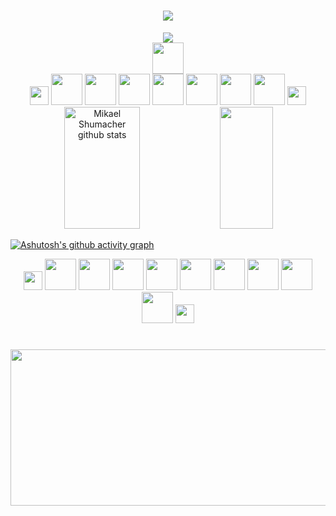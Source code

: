
<h1 align="center">
<img src="https://readme-typing-svg.herokuapp.com/?font=Righteous&size=30&center=true&vCenter=true&color=e01b24&width=700&height=30&duration=2000&lines=+ᗰIKᗩᕮᒪ+Sᕼᑌᗰᗩᑕᕼᕮᖇ;+C+;+Python;+Javascript;" /> 
</h1>
<div align="center">
  <img src="https://readme-typing-svg.herokuapp.com/?font=Righteous&size=15&center=true&vCenter=true&color=DCDCDC&width=700&height=30&duration=20000&lines=+WEBSITE;" /> 
</div>
<div align="center">
<a href="#"><img width="50px" src="https://github.com/Mikael-Shumacher/Mikael-Shumacher/assets/87154081/03b9a54b-0220-41e5-b36f-d0d9c41a40cf"></a>
</div>

<div align="center" >
<img width="30" src="https://github.com/Mikael-Shumacher/Mikael-Shumacher/assets/87154081/5da15ad8-c8c6-4f1f-9aad-9696a42c2726">
<a href="https://discord.gg/godzin07"><img width="50px" src="https://github.com/Mikael-Shumacher/Mikael-Shumacher/assets/87154081/9dfc588b-a07f-40dc-bd06-9aae0f28dd6d"></a>
<a href="https://linkedin.com/in/www.linkedin.com/in/mikael-shumacher-59b860252"><img width="50px" src="https://github.com/Mikael-Shumacher/Mikael-Shumacher/assets/87154081/1fb8a73b-3b89-40c1-8f94-2aac13d75195"></a>
<a href="https://twitter.com/https://twitter.com/Mike_Shumacher"><img width="50px" src="https://github.com/Mikael-Shumacher/Mikael-Shumacher/assets/87154081/18183bd6-13af-4350-bcff-6ee7147565f2"></a>
<a href="https://youtube.com/@https://www.youtube.com/channel/UCOoUTHxnubxA8ktz8oMPKCw"><img width="50px" src="https://github.com/Mikael-Shumacher/Mikael-Shumacher/assets/87154081/47bc5e5c-e24a-42a1-acf6-8dbb0620e24f"></a>
<a href="#"><img width="50px" src="https://github.com/Mikael-Shumacher/Mikael-Shumacher/assets/87154081/ea62091b-f3ab-4f9d-8c88-4e1f2800e6a4"></a>
<a href="#"><img width="50px" src="https://github.com/Mikael-Shumacher/Mikael-Shumacher/assets/87154081/72f4670b-5d60-4555-8764-39a6fc78fee4"></a>
<a href="#"><img width="50px" src="https://github.com/Mikael-Shumacher/Mikael-Shumacher/assets/87154081/eeb9241f-c28c-4dac-acf6-c57f29fee875"></a>
<img width="30" src="https://github.com/Mikael-Shumacher/Mikael-Shumacher/assets/87154081/5da15ad8-c8c6-4f1f-9aad-9696a42c2726">
</div>
<div align="center">  
  <img width="49%" height="195px" src="https://github-readme-stats.vercel.app/api?username=Mikael-Shumacher&show_icons=true&count_private=true&hide_border=true&include_all_commits=true&count_private=true&title_color=DCDCDC&icon_color=ffffff&text_color=e01b24&bg_color=0d1117" alt="Mikael Shumacher github stats" /> 
  <img width="41%" height="195px" src="https://github-readme-stats.vercel.app/api/top-langs/?username=Mikael-Shumacher&layout=compact&hide_border=true&include_all_commits=true&count_private=true&title_color=DCDCDC&text_color=e01b24&bg_color=0b1117"/>
</div>

[![Ashutosh's github activity graph](https://github-readme-activity-graph.vercel.app/graph?username=Mikael-Shumacher&bg_color=0d1117&color=e01b24&line=07e9a5&point=0a855c&area=true&hide_border=true)](https://github.com/ashutosh00710/github-readme-activity-graph)
 
<div align="center">
<img width="30" src="https://github.com/Mikael-Shumacher/Mikael-Shumacher/assets/87154081/5da15ad8-c8c6-4f1f-9aad-9696a42c2726">
<a href="#"><img width="50px" src="https://github.com/Mikael-Shumacher/Mikael-Shumacher/assets/87154081/5d6ab96d-4288-4f81-a73e-2ecdedba25d6"></a>
<a href="#"><img width="50px" src="https://github.com/Mikael-Shumacher/Mikael-Shumacher/assets/87154081/d6bc58cb-9659-48fb-b2e6-2a4b6a6d36f8"></a>
<a href="#"><img width="50px" src="https://github.com/Mikael-Shumacher/Mikael-Shumacher/assets/87154081/fd182ba2-920a-4f68-8643-38797e885243"></a>
<a href="#"><img width="50px" src="https://github.com/Mikael-Shumacher/Mikael-Shumacher/assets/87154081/6f93d48c-94c0-4491-9b30-edae99200e04"></a>
<a href="#"><img width="50px" src="https://github.com/Mikael-Shumacher/Mikael-Shumacher/assets/87154081/d0466735-004c-495a-8a20-cecc36e2a4ba"></a>
<a href="#"><img width="50px" src="https://github.com/Mikael-Shumacher/Mikael-Shumacher/assets/87154081/48aa13af-0c99-4050-b322-4f21e7d58e44"></a>
<a href="#"><img width="50px" src="https://github.com/Mikael-Shumacher/Mikael-Shumacher/assets/87154081/93948bc4-9887-4c50-a55b-de2ffaee743f"></a>
<a href="#"><img width="50px" src="https://github.com/Mikael-Shumacher/Mikael-Shumacher/assets/87154081/7bd1c38e-9760-4b21-9ab8-5078aa3ab5c9"></a>
<a href="#"><img width="50px" src="https://github.com/Mikael-Shumacher/Mikael-Shumacher/assets/87154081/e535372f-b276-41b5-8b51-1a6be60473f6"></a>
<img width="30" src="https://github.com/Mikael-Shumacher/Mikael-Shumacher/assets/87154081/5da15ad8-c8c6-4f1f-9aad-9696a42c2726">
</div>

<h1></h1>
<img width="2000" height="250" src="/giphy.gif">

